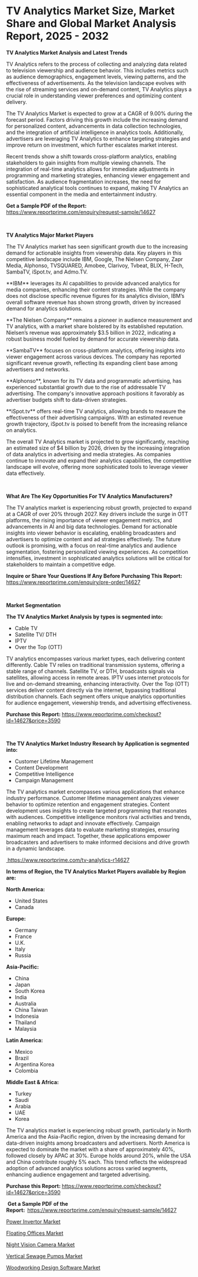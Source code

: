 <p><h1>TV Analytics Market Size, Market Share and Global Market Analysis Report, 2025 - 2032</h1></p><p><strong>TV Analytics Market Analysis and Latest Trends</strong></p>
<p><p>TV Analytics refers to the process of collecting and analyzing data related to television viewership and audience behavior. This includes metrics such as audience demographics, engagement levels, viewing patterns, and the effectiveness of advertisements. As the television landscape evolves with the rise of streaming services and on-demand content, TV Analytics plays a crucial role in understanding viewer preferences and optimizing content delivery.</p><p>The TV Analytics Market is expected to grow at a CAGR of 9.00% during the forecast period. Factors driving this growth include the increasing demand for personalized content, advancements in data collection technologies, and the integration of artificial intelligence in analytics tools. Additionally, advertisers are leveraging TV Analytics to enhance targeting strategies and improve return on investment, which further escalates market interest.</p><p>Recent trends show a shift towards cross-platform analytics, enabling stakeholders to gain insights from multiple viewing channels. The integration of real-time analytics allows for immediate adjustments in programming and marketing strategies, enhancing viewer engagement and satisfaction. As audience fragmentation increases, the need for sophisticated analytical tools continues to expand, making TV Analytics an essential component in the media and entertainment industry.</p></p>
<p><strong>Get a Sample PDF of the Report:&nbsp;</strong> <a href="https://www.reportprime.com/enquiry/request-sample/14627?utm_campaign=2647&utm_medium=2&utm_source=Github&utm_content=ia&utm_term=20032025&utm_id=tv-analytics">https://www.reportprime.com/enquiry/request-sample/14627</a></p>
<p>&nbsp;</p>
<p><strong>TV Analytics Major Market Players</strong></p>
<p><p>The TV Analytics market has seen significant growth due to the increasing demand for actionable insights from viewership data. Key players in this competitive landscape include IBM, Google, The Nielsen Company, Zapr Media, Alphonso, TVSQUARED, Amobee, Clarivoy, Tvbeat, BLIX, H-Tech, SambaTV, iSpot.tv, and Admo.TV.</p><p>**IBM** leverages its AI capabilities to provide advanced analytics for media companies, enhancing their content strategies. While the company does not disclose specific revenue figures for its analytics division, IBM’s overall software revenue has shown strong growth, driven by increased demand for analytics solutions.</p><p>**The Nielsen Company** remains a pioneer in audience measurement and TV analytics, with a market share bolstered by its established reputation. Nielsen’s revenue was approximately $3.5 billion in 2022, indicating a robust business model fueled by demand for accurate viewership data.</p><p>**SambaTV** focuses on cross-platform analytics, offering insights into viewer engagement across various devices. The company has reported significant revenue growth, reflecting its expanding client base among advertisers and networks.</p><p>**Alphonso**, known for its TV data and programmatic advertising, has experienced substantial growth due to the rise of addressable TV advertising. The company's innovative approach positions it favorably as advertiser budgets shift to data-driven strategies.</p><p>**iSpot.tv** offers real-time TV analytics, allowing brands to measure the effectiveness of their advertising campaigns. With an estimated revenue growth trajectory, iSpot.tv is poised to benefit from the increasing reliance on analytics.</p><p>The overall TV Analytics market is projected to grow significantly, reaching an estimated size of $4 billion by 2026, driven by the increasing integration of data analytics in advertising and media strategies. As companies continue to innovate and expand their analytics capabilities, the competitive landscape will evolve, offering more sophisticated tools to leverage viewer data effectively.</p></p>
<p>&nbsp;</p>
<p><strong>What Are The Key Opportunities For TV Analytics Manufacturers?</strong></p>
<p><p>The TV analytics market is experiencing robust growth, projected to expand at a CAGR of over 20% through 2027. Key drivers include the surge in OTT platforms, the rising importance of viewer engagement metrics, and advancements in AI and big data technologies. Demand for actionable insights into viewer behavior is escalating, enabling broadcasters and advertisers to optimize content and ad strategies effectively. The future outlook is promising, with a focus on real-time analytics and audience segmentation, fostering personalized viewing experiences. As competition intensifies, investment in sophisticated analytics solutions will be critical for stakeholders to maintain a competitive edge.</p></p>
<p><strong>Inquire or Share Your Questions If Any Before Purchasing This Report:</strong> <a href="https://www.reportprime.com/enquiry/pre-order/14627?utm_campaign=2647&utm_medium=2&utm_source=Github&utm_content=ia&utm_term=20032025&utm_id=tv-analytics">https://www.reportprime.com/enquiry/pre-order/14627</a></p>
<p>&nbsp;</p>
<p><strong>Market Segmentation</strong></p>
<p><strong>The TV Analytics Market Analysis by types is segmented into:</strong></p>
<p><ul><li>Cable TV</li><li>Satellite TV/ DTH</li><li>IPTV</li><li>Over the Top (OTT)</li></ul></p>
<p><p>TV analytics encompasses various market types, each delivering content differently. Cable TV relies on traditional transmission systems, offering a stable range of channels. Satellite TV, or DTH, broadcasts signals via satellites, allowing access in remote areas. IPTV uses internet protocols for live and on-demand streaming, enhancing interactivity. Over the Top (OTT) services deliver content directly via the internet, bypassing traditional distribution channels. Each segment offers unique analytics opportunities for audience engagement, viewership trends, and advertising effectiveness.</p></p>
<p><strong>Purchase this Report:&nbsp;</strong><a href="https://www.reportprime.com/checkout?id=14627&price=3590&utm_campaign=2647&utm_medium=2&utm_source=Github&utm_content=ia&utm_term=20032025&utm_id=tv-analytics">https://www.reportprime.com/checkout?id=14627&price=3590</a></p>
<p>&nbsp;</p>
<p><strong>The TV Analytics Market Industry Research by Application is segmented into:</strong></p>
<p><ul><li>Customer Lifetime Management</li><li>Content Development</li><li>Competitive Intelligence</li><li>Campaign Management</li></ul></p>
<p><p>The TV analytics market encompasses various applications that enhance industry performance. Customer lifetime management analyzes viewer behavior to optimize retention and engagement strategies. Content development uses insights to create targeted programming that resonates with audiences. Competitive intelligence monitors rival activities and trends, enabling networks to adapt and innovate effectively. Campaign management leverages data to evaluate marketing strategies, ensuring maximum reach and impact. Together, these applications empower broadcasters and advertisers to make informed decisions and drive growth in a dynamic landscape.</p></p>
<p><a href="https://www.reportprime.com/tv-analytics-r14627?utm_campaign=2647&utm_medium=2&utm_source=Github&utm_content=ia&utm_term=20032025&utm_id=tv-analytics">&nbsp;https://www.reportprime.com/tv-analytics-r14627</a></p>
<p><strong>In terms of Region, the TV Analytics Market Players available by Region are:</strong></p>
<p>
    <p> <strong> North America: </strong>
        <ul>
            <li>United States</li>
            <li>Canada</li>
        </ul>
        </p> 
    <p> <strong> Europe: </strong>
        <ul>
            <li>Germany</li>
            <li>France</li>
            <li>U.K.</li>
            <li>Italy</li>
            <li>Russia</li>
        </ul>
        </p> 
    <p> <strong> Asia-Pacific: </strong>
        <ul>
            <li>China</li>
            <li>Japan</li>
            <li>South Korea</li>
            <li>India</li>
            <li>Australia</li>
            <li>China Taiwan</li>
            <li>Indonesia</li>
            <li>Thailand</li>
            <li>Malaysia</li>
        </ul>
        </p> 
    <p> <strong> Latin America: </strong>
        <ul>
            <li>Mexico</li>
            <li>Brazil</li>
            <li>Argentina Korea</li>
            <li>Colombia</li>
        </ul>
        </p> 
    <p> <strong> Middle East & Africa: </strong>
        <ul>
            <li>Turkey</li>
            <li>Saudi</li>
            <li>Arabia</li>
            <li>UAE</li>
            <li>Korea</li>
        </ul>
    </p>
    </p>
<p><p>The TV analytics market is experiencing robust growth, particularly in North America and the Asia-Pacific region, driven by the increasing demand for data-driven insights among broadcasters and advertisers. North America is expected to dominate the market with a share of approximately 40%, followed closely by APAC at 30%. Europe holds around 20%, while the USA and China contribute roughly 5% each. This trend reflects the widespread adoption of advanced analytics solutions across varied segments, enhancing audience engagement and targeted advertising.</p></p>
<p><strong>Purchase this Report: </strong><a href="https://www.reportprime.com/checkout?id=14627&price=3590&utm_campaign=2647&utm_medium=2&utm_source=Github&utm_content=ia&utm_term=20032025&utm_id=tv-analytics">https://www.reportprime.com/checkout?id=14627&price=3590</a></p>
<p>&nbsp;<strong>Get a Sample PDF of the Report:&nbsp;&nbsp;</strong><a href="https://www.reportprime.com/enquiry/request-sample/14627?utm_campaign=2647&utm_medium=2&utm_source=Github&utm_content=ia&utm_term=20032025&utm_id=tv-analytics">https://www.reportprime.com/enquiry/request-sample/14627</a></p>
<p><strong></strong></p>
<p><p><a href="https://www.linkedin.com/pulse/power-invertor-market-analysis-report-2025-2032-share-m3s3e?utm_campaign=2647&utm_medium=2&utm_source=Github&utm_content=ia&utm_term=20032025&utm_id=tv-analytics">Power Invertor Market</a></p><p><a href="https://github.com/klindsey95/Market-Research-Report-List-1/blob/main/floating-offices-market.md?utm_campaign=2647&utm_medium=2&utm_source=Github&utm_content=ia&utm_term=20032025&utm_id=tv-analytics">Floating Offices Market</a></p><p><a href="https://www.linkedin.com/pulse/night-vision-camera-market-analysis-report-2025-2032-vzyye?utm_campaign=2647&utm_medium=2&utm_source=Github&utm_content=ia&utm_term=20032025&utm_id=tv-analytics">Night Vision Camera Market</a></p><p><a href="https://www.linkedin.com/pulse/vertical-sewage-pumps-market-research-sales-establishments-xiaee?utm_campaign=2647&utm_medium=2&utm_source=Github&utm_content=ia&utm_term=20032025&utm_id=tv-analytics">Vertical Sewage Pumps Market</a></p><p><a href="https://github.com/boitafbg/Market-Research-Report-List-1/blob/main/woodworking-design-software-market.md?utm_campaign=2647&utm_medium=2&utm_source=Github&utm_content=ia&utm_term=20032025&utm_id=tv-analytics">Woodworking Design Software Market</a></p></p>